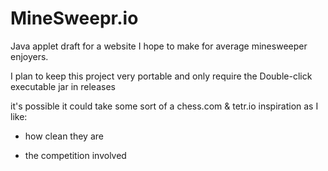 # MineSweepr.io
Java applet draft for a website I hope to make for average minesweeper enjoyers.

I plan to keep this project very portable and only require the Double-click executable jar in releases

it's possible it could take some sort of a chess.com & tetr.io inspiration as I like:

- how clean they are

- the competition involved

